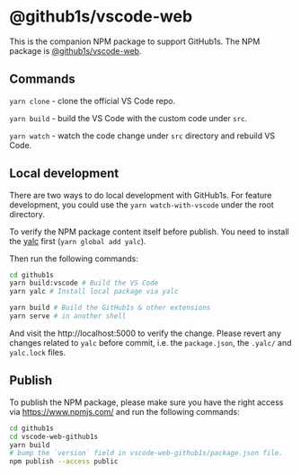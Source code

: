 # @github1s/vscode-web

This is the companion NPM package to support GitHub1s. The NPM package is [@github1s/vscode-web](https://www.npmjs.com/package/@github1s/vscode-web).

## Commands

`yarn clone` - clone the official VS Code repo.

`yarn build` - build the VS Code with the custom code under `src`.

`yarn watch` - watch the code change under `src` directory and rebuild VS Code.

## Local development

There are two ways to do local development with GitHub1s. For feature development, you could use the `yarn watch-with-vscode` under the root directory.

To verify the NPM package content itself before publish. You need to install the [yalc](https://github.com/wclr/yalc) first (`yarn global add yalc`).

Then run the following commands:

```sh
cd github1s
yarn build:vscode # Build the VS Code
yarn yalc # Install local package via yalc

yarn build # Build the GitHub1s & other extensions
yarn serve # in another shell
```

And visit the http://localhost:5000 to verify the change. Please revert any changes related to `yalc` before commit, i.e. the `package.json`, the `.yalc/` and `yalc.lock` files.

## Publish

To publish the NPM package, please make sure you have the right access via https://www.npmjs.com/ and run the following commands:

```sh
cd github1s
cd vscode-web-github1s
yarn build
# bump the `version` field in vscode-web-github1s/package.json file.
npm publish --access public
```
